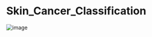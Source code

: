 # Skin_Cancer_Classification
![image](https://github.com/Tanwar-12/Skin_-Cancer-_Classification/assets/110081008/33a9105c-2e12-4054-ad18-0bf53ca9bd47)
